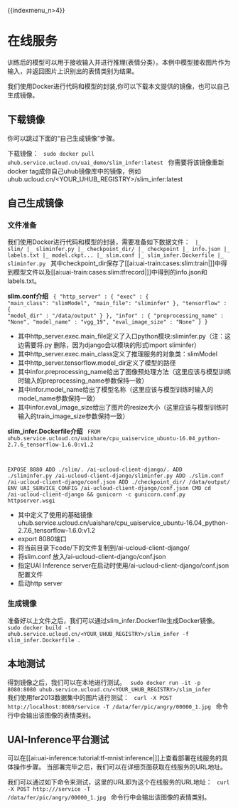 {{indexmenu_n>4}}

# 在线服务
训练后的模型可以用于接收输入并进行推理(表情分类）。本例中模型接收图片作为输入，并返回图片上识别出的表情类别为结果。

我们使用Docker进行代码和模型的封装,你可以下载本文提供的镜像，也可以自己生成镜像。

## 下载镜像
你可以跳过下面的“自己生成镜像”步骤。

下载镜像：
<code>
sudo docker pull uhub.service.ucloud.cn/uai_demo/slim_infer:latest
</code>
你需要将该镜像重新docker tag成你自己uhub镜像库中的镜像，例如uhub.ucloud.cn/<YOUR\_UHUB\_REGISTRY>/slim_infer:latest

## 自己生成镜像

### 文件准备
我们使用Docker进行代码和模型的封装，需要准备如下数据文件：
<code>
|_ slim/
|_ sliminfer.py
|_ checkpoint_dir/
   |_ checkpoint 
   |_ info.json
   |_ labels.txt
   |_ model.ckpt...
|_ slim.conf
|_ slim_infer.Dockerfile
|_ sliminfer.py
</code>
其中checkpoint_dir保存了[[ai:uai-train:cases:slim:train|]]中得到模型文件以及[[ai:uai-train:cases:slim:tfrecord|]]中得到的info.json和labels.txt。

**slim.conf介绍**
<code>
{
        "http_server" : {
                "exec" : {
                        "main_class": "slimModel",
                        "main_file": "sliminfer"
                },
                "tensorflow" : {
                        "model_dir" : "/data/output"
                }
        },
       "infor" : {
          "preprocessing_name" : "None",
          "model_name" : "vgg_19",
          "eval_image_size" : "None"
        }
}
</code>
  * 其中http\_server.exec.main\_file定义了入口python模块:sliminfer.py（注：这边需要将.py 删除，因为django会以模块的形式import sliminfer）
  * 其中http\_server.exec.main\_class定义了推理服务的对象类：slimModel 
  * 其中http\_server.tensorflow.model\_dir定义了模型的路径 
  * 其中infor.preprocessing\_name给出了图像预处理方法（这里应该与模型训练时输入的preprocessing_name参数保持一致）
  * 其中infor.model\_name给出了模型名称（这里应该与模型训练时输入的model\_name参数保持一致）
  * 其中infor.eval\_image\_size给出了图片的resize大小（这里应该与模型训练时输入的train\_image\_size参数保持一致）

**slim\_infer.Dockerfile介绍**
<code>
FROM uhub.service.ucloud.cn/uaishare/cpu_uaiservice_ubuntu-16.04_python-2.7.6_tensorflow-1.6.0:v1.2

EXPOSE 8080
ADD ./slim/. /ai-ucloud-client-django/.
ADD ./sliminfer.py /ai-ucloud-client-django/sliminfer.py
ADD ./slim.conf  /ai-ucloud-client-django/conf.json
ADD ./checkpoint_dir/ /data/output/
ENV UAI_SERVICE_CONFIG /ai-ucloud-client-django/conf.json
CMD cd /ai-ucloud-client-django && gunicorn -c gunicorn.conf.py httpserver.wsgi
</code>
  * 其中定义了使用的基础镜像uhub.service.ucloud.cn/uaishare/cpu\_uaiservice\_ubuntu-16.04\_python-2.7.6\_tensorflow-1.6.0:v1.2
  * export 8080端口
  * 将当前目录下code/下的文件复制到/ai-ucloud-client-django/
  * 将slim.conf 放入/ai-ucloud-client-django/conf.json
  * 指定UAI Inference server在启动时使用/ai-ucloud-client-django/conf.json 配置文件
  * 启动http server

### 生成镜像
准备好以上文件之后，我们可以通过slim\_infer.Dockerfile生成Docker镜像。
<code>
sudo docker build -t uhub.service.ucloud.cn/<YOUR_UHUB_REGISTRY>/slim_infer -f slim_infer.Dockerfile .
</code>

## 本地测试
得到镜像之后，我们可以在本地进行测试。
<code>
sudo docker run -it -p 8080:8080 uhub.service.ucloud.cn/<YOUR_UHUB_REGISTRY>/slim_infer
</code>
我们使用fer2013数据集中的图片进行测试：
<code>
curl -X POST http://localhost:8080/service -T /data/fer/pic/angry/00000_1.jpg
</code>
命令行中会输出该图像的表情类别。

## UAI-Inference平台测试
可以在[[ai:uai-inference:tutorial:tf-mnist:inference|]]上查看部署在线服务的具体操作步骤。
当部署完毕之后，我们可以在详细页面获取在线服务的URL地址。

我们可以通过如下命令来测试，这里的URL即为这个在线服务的URL地址：
<code>
curl -X POST http://<URL>/service -T /data/fer/pic/angry/00000_1.jpg
</code>
命令行中会输出该图像的表情类别。

